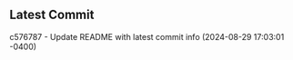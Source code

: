 
## Latest Commit
c576787 - Update README with latest commit info (2024-08-29 17:03:01 -0400) <Yunxi-Zhou>

